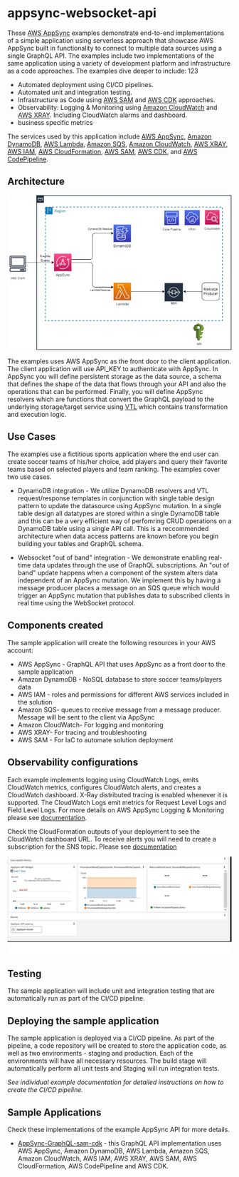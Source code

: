 # appsync-websocket-api

These [AWS AppSync](https://aws.amazon.com/appsync/) examples demonstrate end-to-end implementations of a simple application using serverless approach that showcase AWS AppSync built in functionality to connect to multiple data sources using a single GraphQL API. The examples include two implementations of the same application using a variety of development platform and infrastructure as a code approaches. The examples dive deeper to include: 123


- Automated deployment using CI/CD pipelines.
- Automated unit and integration testing.
- Infrastructure as Code using [AWS SAM](https://aws.amazon.com/serverless/sam/) and [AWS CDK](https://aws.amazon.com/serverless/sam/) approaches.
- Observability: Logging & Monitoring using [Amazon CloudWatch](https://aws.amazon.com/cloudwatch/) and [AWS XRAY](https://aws.amazon.com/xray/). Including CloudWatch alarms and dashboard.
- business specific metrics

The services used by this application include [AWS AppSync](https://aws.amazon.com/appsync/), [Amazon DynamoDB](https://aws.amazon.com/dynamodb/), [AWS Lambda](https://aws.amazon.com/lambda/), [Amazon SQS](https://aws.amazon.com/sqs/), [Amazon CloudWatch](https://aws.amazon.com/cloudwatch/), [AWS XRAY](https://aws.amazon.com/xray/), [AWS IAM](https://aws.amazon.com/iam/), [AWS CloudFormation](https://aws.amazon.com/cloudformation/), [AWS SAM](https://aws.amazon.com/serverless/sam/), [AWS CDK](https://aws.amazon.com/cdk/), and [AWS CodePipeline](https://aws.amazon.com/codepipeline/).

## Architecture

![Architecture diagram](./assets/initial_architecture.jpg)

The examples uses AWS AppSync as the front door to the client application. The client application will use API_KEY to authenticate with AppSync. In AppSync you will define persistent storage as the data source, a schema that defines the shape of the data that flows through your API and also the operations that can be performed. Finally, you will define AppSync resolvers which are functions that convert the GraphQL payload to the underlying storage/target service using [VTL](https://velocity.apache.org/engine/1.7/user-guide.html) which contains transformation and execution logic.

## Use Cases

The examples use a fictitious sports application where the end user can create soccer teams of his/her choice, add players and query their favorite teams based on selected players and team ranking. The examples cover two use cases.

- DynamoDB integration - We utilize DynamoDB resolvers and VTL request/response templates in conjunction with single table design pattern to update the datasource using AppSync mutation. In a single table design all datatypes are stored within a single DynamoDB table and this can be a very efficient way of perfomring CRUD operations on a DynamoDB table using a single API call. This is a reccommended architecture when data access patterns are known before you begin building your tables and GraphQL schema.

- Websocket "out of band" integration - We demonstrate enabling real-time data updates through the use of GraphQL subscriptions. An "out of band" update happens when a component of the system alters data independent of an AppSync mutation.  We implement this by having a message producer places a message on an SQS queue which would trigger an AppSync mutation that publishes data to subscribed clients in real time using the WebSocket protocol.

## Components created

The sample application will create the following resources in your AWS account:

- AWS AppSync - GraphQL API that uses AppSync as a front door to the sample application
- Amazon DynamoDB - NoSQL database to store soccer teams/players data
- AWS IAM - roles and permissions for different AWS services included in the solution
- Amazon SQS- queues to receive message from a message producer. Message will be sent to the client via AppSync
- Amazon CloudWatch- For logging and monitoring
- AWS XRAY- For tracing and troubleshooting
- AWS SAM - For IaC to automate solution deployment

## Observability configurations

Each example implements logging using CloudWatch Logs, emits CloudWatch metrics, configures CloudWatch alerts, and creates a CloudWatch dashboard. X-Ray distributed tracing is enabled whenever it is supported. The CloudWatch Logs emit metrics for Request Level Logs and Field Level Logs. For more details on AWS AppSync Logging & Monitoring please see [documentation](https://docs.aws.amazon.com/appsync/latest/devguide/monitoring.html).

Check the CloudFormation outputs of your deployment to see the CloudWatch dashboard URL. To receive alerts you will need to create a subscription for the SNS topic. Please see [documentation](https://docs.aws.amazon.com/sns/latest/dg/sns-create-subscribe-endpoint-to-topic.html)

![CloudWatch Dashboard](./assets/dashboard.jpg)

## Testing  

The sample application will include unit and integration testing that are automatically run as part of the CI/CD pipeline.

## Deploying the sample application

The sample application is deployed via a CI/CD pipeline. As part of the pipeline, a code repository will be created to store the application code, as well as two environments - staging and production. Each of the environments will have all necessary resources. The build stage will automatically perform all unit tests and Staging will run integration tests.

*See individual example documentation for detailed instructions on how to create the CI/CD pipeline.*

## Sample Applications

Check these implementations of the example AppSync API for more details.

- [AppSync-GraphQL-sam-cdk](./AppSync-GraphQL-sam-cdk) - this GraphQL API implementation uses AWS AppSync, Amazon DynamoDB, AWS Lambda, Amazon SQS, Amazon CloudWatch, AWS IAM, AWS XRAY, AWS SAM, AWS CloudFormation, AWS CodePipeline and AWS CDK.
